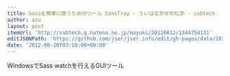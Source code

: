 ```yaml
---
title: Sassを簡単に使うためのツール SassTray - ういはるかぜの化学 - subtech
author: azu
layout: post
itemUrl: 'http://subtech.g.hatena.ne.jp/mayuki/20120812/1344754131'
editJSONPath: 'https://github.com/jser/jser.info/edit/gh-pages/data/2012/08/index.json'
date: '2012-08-20T03:18:00+00:00'
---
```

WindowsでSass watchを行えるGUIツール
